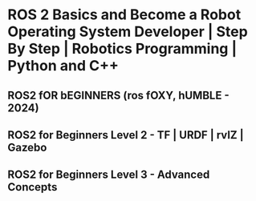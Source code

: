 # ROS 2 Basics and Become a Robot Operating System Developer | Step By Step | Robotics Programming | Python and C++

## ROS2 fOR bEGINNERS (ros fOXY, hUMBLE - 2024)




## ROS2 for Beginners Level 2 - TF | URDF | rvIZ | Gazebo




## ROS2 for Beginners Level 3 - Advanced Concepts
